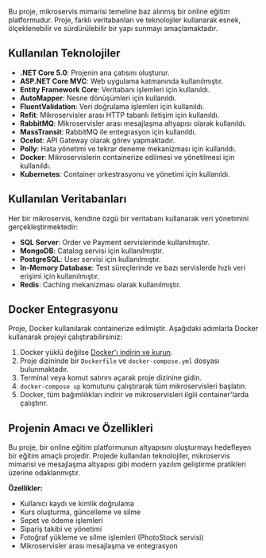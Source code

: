 Bu proje, mikroservis mimarisi temeline baz alınmış bir online eğitim platformudur. Proje, farklı veritabanları ve teknolojiler kullanarak esnek, ölçeklenebilir ve sürdürülebilir bir yapı sunmayı amaçlamaktadır.

## Kullanılan Teknolojiler

- **.NET Core 5.0**: Projenin ana çatısını oluşturur.
- **ASP.NET Core MVC**: Web uygulama katmanında kullanılmıştır.
- **Entity Framework Core**: Veritabanı işlemleri için kullanıldı.
- **AutoMapper**: Nesne dönüşümleri için kullanıldı.
- **FluentValidation**: Veri doğrulama işlemleri için kullanıldı.
- **Refit**: Mikroservisler arası HTTP tabanlı iletişim için kullanıldı.
- **RabbitMQ**: Mikroservisler arası mesajlaşma altyapısı olarak kullanıldı.
- **MassTransit**: RabbitMQ ile entegrasyon için kullanıldı.
- **Ocelot**: API Gateway olarak görev yapmaktadır.
- **Polly**: Hata yönetimi ve tekrar deneme mekanizması için kullanıldı.
- **Docker**: Mikroservislerin containerize edilmesi ve yönetilmesi için kullanıldı.
- **Kubernetes**: Container orkestrasyonu ve yönetimi için kullanıldı.

## Kullanılan Veritabanları

Her bir mikroservis, kendine özgü bir veritabanı kullanarak veri yönetimini gerçekleştirmektedir:

- **SQL Server**: Order ve Payment servislerinde kullanılmıştır.
- **MongoDB**: Catalog servisi için kullanılmıştır.
- **PostgreSQL**: User servisi için kullanılmıştır.
- **In-Memory Database**: Test süreçlerinde ve bazı servislerde hızlı veri erişimi için kullanılmıştır.
- **Redis**: Caching mekanizması olarak kullanılmıştır.

## Docker Entegrasyonu

Proje, Docker kullanılarak containerize edilmiştir. Aşağıdaki adımlarla Docker kullanarak projeyi çalıştırabilirsiniz:

1. Docker yüklü değilse [Docker'ı indirin ve kurun](https://www.docker.com/get-started).
2. Proje dizininde bir `Dockerfile` ve `docker-compose.yml` dosyası bulunmaktadır.
3. Terminal veya komut satırını açarak proje dizinine gidin.
4. `docker-compose up` komutunu çalıştırarak tüm mikroservisleri başlatın.
5. Docker, tüm bağımlılıkları indirir ve mikroservisleri ilgili container'larda çalıştırır.

## Projenin Amacı ve Özellikleri

Bu proje, bir online eğitim platformunun altyapısını oluşturmayı hedefleyen bir eğitim amaçlı projedir. Projede kullanılan teknolojiler, mikroservis mimarisi ve mesajlaşma altyapısı gibi modern yazılım geliştirme pratikleri üzerine odaklanmıştır.

**Özellikler:**

- Kullanıcı kaydı ve kimlik doğrulama
- Kurs oluşturma, güncelleme ve silme
- Sepet ve ödeme işlemleri
- Sipariş takibi ve yönetimi
- Fotoğraf yükleme ve silme işlemleri (PhotoStock servisi)
- Mikroservisler arası mesajlaşma ve entegrasyon

